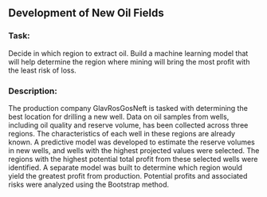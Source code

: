 ## Development of New Oil Fields

### Task: 
Decide in which region to extract oil. Build a machine learning model that will help determine the region where mining will bring the most profit with the least risk of loss.

### Description:
The production company GlavRosGosNeft is tasked with determining the best location for drilling a new well. Data on oil samples from wells, including oil quality and reserve volume, has been collected across three regions. The characteristics of each well in these regions are already known. A predictive model was developed to estimate the reserve volumes in new wells, and wells with the highest projected values were selected. The regions with the highest potential total profit from these selected wells were identified. A separate model was built to determine which region would yield the greatest profit from production. Potential profits and associated risks were analyzed using the Bootstrap method.
